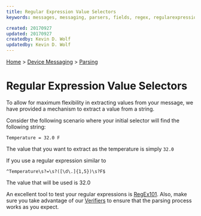 ```yaml
---
title: Regular Expression Value Selectors
keywords: messages, messaging, parsers, fields, regex, regularexpressions

created: 20170927
updated: 20170927
createdby: Kevin D. Wolf
updatedby: Kevin D. Wolf
---
```

[Home](../../Index.md) > [Device Messaging](../Index.md) > [Parsing](Index.md)

# Regular Expression Value Selectors

To allow for maximum flexibility in extracting values from your message, we have provided a mechanism to extract a value from a string.

Consider the following scenario where your initial selector will find the following string:
```
Temperature = 32.0 F
```

The value that you want to extract as the temperature is simply ```32.0```

If you use a regular expression similar to

```
^Temperature\s?=\s?([\d\.]{1,5})\s?F$
```

The value that will be used is 32.0

An excellent tool to test your regular expressions is [RegEx101](http://regex101.com).  Also, make sure you take advantage of our 
[Verifiers](Verifiers.md) to ensure that the parsing process works as you expect. 
